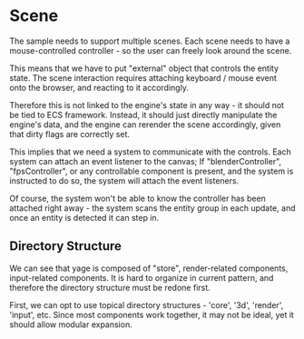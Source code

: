 # Scene
The sample needs to support multiple scenes. Each scene needs to have a
mouse-controlled controller - so the user can freely look around the scene.

This means that we have to put "external" object that controls the entity
state. The scene interaction requires attaching keyboard / mouse event onto
the browser, and reacting to it accordingly.

Therefore this is not linked to the engine's state in any way - it should not
be tied to ECS framework. Instead, it should just directly manipulate the
engine's data, and the engine can rerender the scene accordingly, given that
dirty flags are correctly set.

This implies that we need a system to communicate with the controls.
Each system can attach an event listener to the canvas; If "blenderController",
"fpsController", or any controllable component is present, and the system is
instructed to do so, the system will attach the event listeners.

Of course, the system won't be able to know the controller has been attached
right away - the system scans the entity group in each update, and once an
entity is detected it can step in.

## Directory Structure
We can see that yage is composed of "store", render-related components,
input-related components. It is hard to organize in current pattern, and
therefore the directory structure must be redone first.

First, we can opt to use topical directory structures - 'core', '3d', 'render',
'input', etc. Since most components work together, it may not be ideal, yet
it should allow modular expansion.
